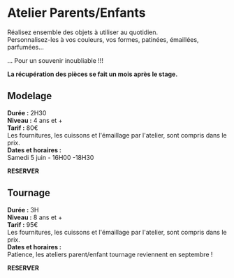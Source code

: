 # Atelier Parents/Enfants
Réalisez ensemble des objets à utiliser au quotidien.  
Personnalisez-les à vos couleurs, vos formes, patinées, émaillées, parfumées...  

... Pour un souvenir inoubliable !!!  


**La récupération des pièces se fait un mois après le stage.**
 
## Modelage  
**Durée :** 2H30  
**Niveau :** 4 ans et +  
**Tarif :** 80€  
Les fournitures, les cuissons et l'émaillage par l'atelier, sont compris dans le prix.  
**Dates et horaires :**  
Samedi 5 juin - 16H00 -18H30

**RESERVER**


## Tournage  
**Durée :** 3H  
**Niveau :** 8 ans et +  
**Tarif :** 95€  
Les fournitures, les cuissons et l'émaillage par l'atelier, sont compris dans le prix.  
**Dates et horaires :**  
Patience, les ateliers parent/enfant tournage reviennent en septembre !  

**RESERVER**

  


